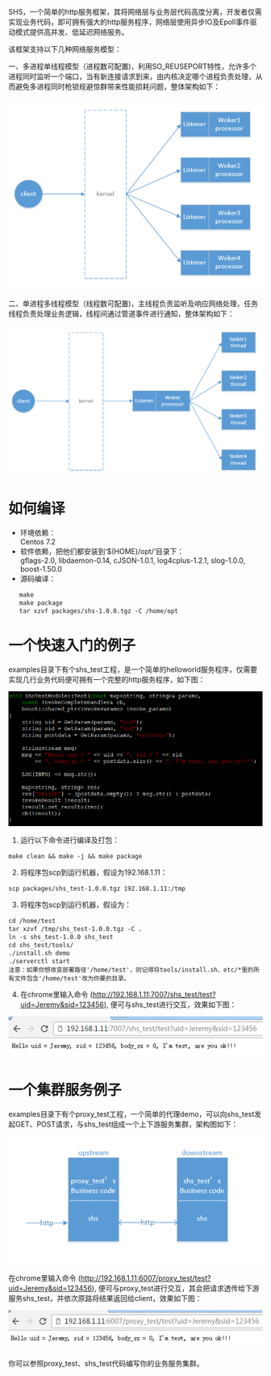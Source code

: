 SHS，一个简单的http服务框架，其将网络层与业务层代码高度分离，开发者仅需实现业务代码，即可拥有强大的http服务程序，网络层使用异步IO及Epoll事件驱动模式提供高并发、低延迟网络服务。

该框架支持以下几种网络服务模型：

一、多进程单线程模型（进程数可配置)，利用SO_REUSEPORT特性，允许多个进程同时监听一个端口，当有新连接请求到来，由内核决定哪个进程负责处理，从而避免多进程同时枪锁规避惊群带来性能损耗问题，整体架构如下：

![image](https://github.com/liaosanity/shs/raw/master/images/multiprocess.png)

二、单进程多线程模型（线程数可配置)，主线程负责监听及响应网络处理，任务线程负责处理业务逻辑，线程间通过管道事件进行通知，整体架构如下：

![image](https://github.com/liaosanity/shs/raw/master/images/singleprocess.png)

# 如何编译
 * 环境依赖：  
   Centos 7.2  
 * 软件依赖，把他们都安装到‘$(HOME)/opt/’目录下：  
   gflags-2.0, libdaemon-0.14, cJSON-1.0.1, log4cplus-1.2.1, slog-1.0.0, boost-1.50.0 
 * 源码编译：  
```
   make  
   make package
   tar xzvf packages/shs-1.0.0.tgz -C /home/opt
```

# 一个快速入门的例子
examples目录下有个shs_test工程，是一个简单的helloworld服务程序，仅需要实现几行业务代码便可拥有一个完整的http服务程序，如下图：

![image](https://github.com/liaosanity/shs/raw/master/images/shs_test.png)

1) 运行以下命令进行编译及打包：
```
make clean && make -j && make package
```
2) 将程序包scp到运行机器，假设为192.168.1.11：
```
scp packages/shs_test-1.0.0.tgz 192.168.1.11:/tmp
```
3) 将程序包scp到运行机器，假设为：
```
cd /home/test
tar xzvf /tmp/shs_test-1.0.0.tgz -C .
ln -s shs_test-1.0.0 shs_test
cd shs_test/tools/
./install.sh demo
./serverctl start
注意：如果你想改变部署路径'/home/test'，则记得将tools/install.sh、etc/*里的所有文件包含'/home/test'改为你要的目录。
```
4) 在chrome里输入命令 (http://192.168.1.11:7007/shs_test/test?uid=Jeremy&sid=123456), 便可与shs_test进行交互，效果如下图：

![image](https://github.com/liaosanity/shs/raw/master/images/helloworld.png)

# 一个集群服务例子
examples目录下有个proxy_test工程，一个简单的代理demo，可以向shs_test发起GET、POST请求，与shs_test组成一个上下游服务集群，架构图如下：

![image](https://github.com/liaosanity/shs/raw/master/images/ud.png)

在chrome里输入命令 (http://192.168.1.11:6007/proxy_test/test?uid=Jeremy&sid=123456), 便可与proxy_test进行交互，其会把请求透传给下游服务shs_test，并依次原路将结果返回给client，效果如下图：

![image](https://github.com/liaosanity/shs/raw/master/images/proxy.png)

你可以参照proxy_test、shs_test代码编写你的业务服务集群。
